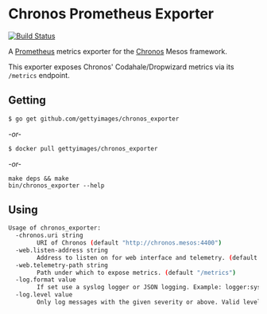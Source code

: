 # Chronos Prometheus Exporter

[![Build Status](https://travis-ci.org/gettyimages/chronos_exporter.svg?branch=master)](https://travis-ci.org/gettyimages/chronos_exporter)

A [Prometheus](http://prometheus.io) metrics exporter for the [Chronos](https://mesos.github.io/chronos) Mesos framework.

This exporter exposes Chronos' Codahale/Dropwizard metrics via its `/metrics` endpoint.

## Getting

```sh
$ go get github.com/gettyimages/chronos_exporter
```

*\-or-*

```sh
$ docker pull gettyimages/chronos_exporter
```

*\-or-*

```
make deps && make
bin/chronos_exporter --help
```

## Using

```sh
Usage of chronos_exporter:
  -chronos.uri string
        URI of Chronos (default "http://chronos.mesos:4400")
  -web.listen-address string
        Address to listen on for web interface and telemetry. (default ":9044")
  -web.telemetry-path string
        Path under which to expose metrics. (default "/metrics")
  -log.format value
        If set use a syslog logger or JSON logging. Example: logger:syslog?appname=bob&local=7 or logger:stdout?json=true. Defaults to stderr.
  -log.level value
        Only log messages with the given severity or above. Valid levels: [debug, info, warn, error, fatal]. (default info)
```
